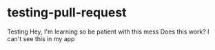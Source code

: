 # testing-pull-request
Testing
Hey, I'm learning so be patient with this mess
Does this work?
I can't see this in my app
